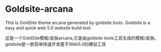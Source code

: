 

Goldsite-arcana
=============

This is GoldSite theme arcana generated by goldsite tools. Goldsite is a easy and quick web 5.0 website build tool.


这是一个GoldSite模板/皮肤arcana,它是由goldsite tools工具生成的模板/皮肤。goldsite是一款简单快速开发基于Web5.0的建站工具